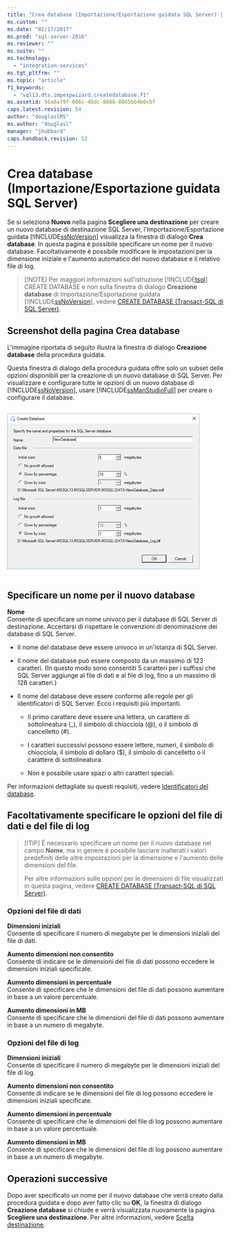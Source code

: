 ```yaml
---
title: "Crea database (Importazione/Esportazione guidata SQL Server) | Microsoft Docs"
ms.custom: ""
ms.date: "02/17/2017"
ms.prod: "sql-server-2016"
ms.reviewer: ""
ms.suite: ""
ms.technology: 
  - "integration-services"
ms.tgt_pltfrm: ""
ms.topic: "article"
f1_keywords: 
  - "sql13.dts.impexpwizard.createdatabase.f1"
ms.assetid: 56a8a79f-086c-4bdc-8888-0045bb4b0cbf
caps.latest.revision: 54
author: "douglaslMS"
ms.author: "douglasl"
manager: "jhubbard"
caps.handback.revision: 52
---
```

# Crea database (Importazione/Esportazione guidata SQL Server)
Se si seleziona **Nuovo** nella pagina **Scegliere una destinazione** per creare un nuovo database di destinazione SQL Server, l'Importazione/Esportazione guidata [!INCLUDE[ssNoVersion](../../includes/ssnoversion-md.md)] visualizza la finestra di dialogo **Crea database**. In questa pagina è possibile specificare un nome per il nuovo database. Facoltativamente è possibile modificare le impostazioni per la dimensione iniziale e l'aumento automatico del nuovo database e il relativo file di log. 

> [!NOTE] Per maggiori informazioni sull'istruzione [!INCLUDE[tsql](../../includes/tsql-md.md)] CREATE DATABASE e non sulla finestra di dialogo **Creazione database** di Importazione/Esportazione guidata [!INCLUDE[ssNoVersion](../../includes/ssnoversion-md.md)], vedere [CREATE DATABASE &#40;Transact-SQL di SQL Server&#41;](../../t-sql/statements/create-database-sql-server-transact-sql.md).  

## <a name="screen-shot-of-the-create-database-page"></a>Screenshot della pagina Crea database  
L'immagine riportata di seguito illustra la finestra di dialogo **Creazione database** della procedura guidata.  

Questa finestra di dialogo della procedura guidata offre solo un subset delle opzioni disponibili per la creazione di un nuovo database di SQL Server. Per visualizzare e configurare tutte le opzioni di un nuovo database di [!INCLUDE[ssNoVersion](../../includes/ssnoversion-md.md)], usare [!INCLUDE[ssManStudioFull](../../includes/ssmanstudiofull-md.md)] per creare o configurare il database. 

![Create database page of the Import and Export Wizard](../../integration-services/import-export-data/media/create-database.png "Create database page of the Import and Export Wizard")  

## <a name="provide-a-name-for-the-new-database"></a>Specificare un nome per il nuovo database  
**Nome**  
 Consente di specificare un nome univoco per il database di SQL Server di destinazione. Accertarsi di rispettare le convenzioni di denominazione dei database di SQL Server.  
  
-   Il nome del database deve essere univoco in un'istanza di SQL Server.  
  
-   Il nome del database può essere composto da un massimo di 123 caratteri. (In questo modo sono consentiti 5 caratteri per i suffissi che SQL Server aggiunge al file di dati e al file di log, fino a un massimo di 128 caratteri.)  
  
-   Il nome del database deve essere conforme alle regole per gli identificatori di SQL Server. Ecco i requisiti più importanti.  
  
    -   Il primo carattere deve essere una lettera, un carattere di sottolineatura (_), il simbolo di chiocciola (@), o il simbolo di cancelletto (#).  
  
    -   I caratteri successivi possono essere lettere, numeri, il simbolo di chiocciola, il simbolo di dollaro ($), il simbolo di cancelletto o il carattere di sottolineatura.  
  
    -   Non è possibile usare spazi o altri caratteri speciali.  
  
Per informazioni dettagliate su questi requisiti, vedere [Identificatori del database](../../relational-databases/databases/database-identifiers.md).  

## <a name="optionally-specify-data-file-and-log-file-options"></a>Facoltativamente specificare le opzioni del file di dati e del file di log

> [!TIP] È necessario specificare un nome per il nuovo database nel campo **Nome**, ma in genere è possibile lasciare inalterati i valori predefiniti delle altre impostazioni per la dimensione e l'aumento delle dimensioni del file.
>
> Per altre informazioni sulle opzioni per le dimensioni di file visualizzati in questa pagina, vedere [CREATE DATABASE &#40;Transact-SQL di SQL Server&#41;](../../t-sql/statements/create-database-sql-server-transact-sql.md). 

### <a name="data-file-options"></a>Opzioni del file di dati  
 **Dimensioni iniziali**  
 Consente di specificare il numero di megabyte per le dimensioni iniziali del file di dati.  
  
 **Aumento dimensioni non consentito**  
 Consente di indicare se le dimensioni del file di dati possono eccedere le dimensioni iniziali specificate.  
  
 **Aumento dimensioni in percentuale**  
 Consente di specificare che le dimensioni del file di dati possono aumentare in base a un valore percentuale.  
  
 **Aumento dimensioni in MB**  
 Consente di specificare che le dimensioni del file di dati possono aumentare in base a un numero di megabyte.  
  
### <a name="log-file-options"></a>Opzioni del file di log  
 **Dimensioni iniziali**  
 Consente di specificare il numero di megabyte per le dimensioni iniziali del file di log.  
  
 **Aumento dimensioni non consentito**  
 Consente di indicare se le dimensioni del file di log possono eccedere le dimensioni iniziali specificate.  
  
 **Aumento dimensioni in percentuale**  
 Consente di specificare che le dimensioni del file di log possono aumentare in base a un valore percentuale.  
  
 **Aumento dimensioni in MB**  
 Consente di specificare che le dimensioni del file di log possono aumentare in base a un numero di megabyte.  
  
## <a name="whats-next"></a>Operazioni successive  
 Dopo aver specificato un nome per il nuovo database che verrà creato dalla procedura guidata e dopo aver fatto clic su **OK**, la finestra di dialogo **Creazione database** si chiude e verrà visualizzata nuovamente la pagina **Scegliere una destinazione**. Per altre informazioni, vedere [Scelta destinazione](../../integration-services/import-export-data/choose-a-destination-sql-server-import-and-export-wizard.md).  
